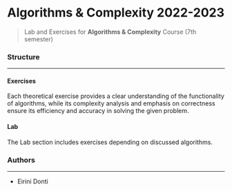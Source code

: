 # Algorithms & Complexity 2022-2023
> Lab and Exercises for **Algorithms & Complexity** Course (7th semester)

### Structure
---
#### Exercises

Each theoretical exercise provides a clear understanding of the functionality of algorithms, while its complexity analysis and emphasis on correctness ensure its efficiency and accuracy in solving the given problem.
    
#### Lab

The Lab section includes exercises depending on discussed algorithms.

### Authors
---

- Eirini Donti

<!-- ### License
--- -->
